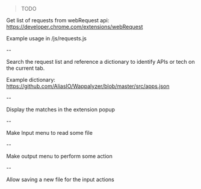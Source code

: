> TODO

Get list of requests from webRequest api: https://developer.chrome.com/extensions/webRequest

Example usage in  /js/requests.js 

--

Search the request list and reference a dictionary to identify APIs or tech on the current tab.

Example dictionary: https://github.com/AliasIO/Wappalyzer/blob/master/src/apps.json


--

Display the matches in the extension popup 

-- 

Make Input menu to read some file

--

Make output menu to perform some action 

--

Allow saving a new file for the input actions
